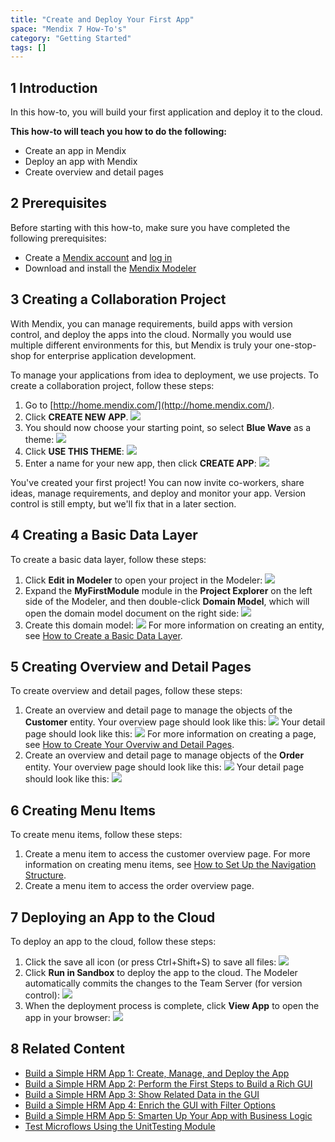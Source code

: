 ```yaml
---
title: "Create and Deploy Your First App"
space: "Mendix 7 How-To's"
category: "Getting Started"
tags: []
---
```


## 1 Introduction

In this how-to, you will build your first application and deploy it to the cloud.

**This how-to will teach you how to do the following:**

* Create an app in Mendix
* Deploy an app with Mendix
* Create overview and detail pages

## 2 Prerequisites

Before starting with this how-to, make sure you have completed the following prerequisites:

* Create a [Mendix account](http://www.mendix.com/try-now/?utm_source=documentation&utm_medium=community&utm_campaign=signup) and [log in](http://www.mendix.com/)
* Download and install the [Mendix Modeler](https://appstore.home.mendix.com/link/modelers)

## 3 Creating a Collaboration Project

With Mendix, you can manage requirements, build apps with version control, and deploy the apps into the cloud. Normally you would use multiple different environments for this, but Mendix is truly your one-stop-shop for enterprise application development. 

To manage your applications from idea to deployment, we use projects. To create a collaboration project, follow these steps:

1. Go to [http://home.mendix.com/](http://home.mendix.com/).
2. Click **CREATE NEW APP**.
    ![](attachments/18448667/18580748.png) 
3. You should now choose your starting point, so select **Blue Wave** as a theme: 
    ![](attachments/18448667/18580751.png)
4. Click **USE THIS THEME**:
    ![](attachments/18448667/18580749.png) 
5. Enter a name for your new app, then click **CREATE APP**:
    ![](attachments/18448667/18580746.png)
    
You've created your first project! You can now invite co-workers, share ideas, manage requirements, and deploy and monitor your app. Version control is still empty, but we'll fix that in a later section. 

## 4 Creating a Basic Data Layer

To create a basic data layer, follow these steps:

1. Click **Edit in Modeler** to open your project in the Modeler:
    ![](attachments/18448667/18580744.png)
2. Expand the **MyFirstModule** module in the **Project Explorer** on the left side of the Modeler, and then double-click **Domain Model**, which will open the domain model document on the right side:
    ![](attachments/18448667/18580743.png) 
3. Create this domain model:
    ![](attachments/18448745/18582175.png)
    For more information on creating an entity, see [How to Create a Basic Data Layer](create-a-basic-data-layer).

## 5 Creating Overview and Detail Pages

To create overview and detail pages, follow these steps:

1. Create an overview and detail page to manage the objects of the **Customer** entity. Your overview page should look like this:
    ![](attachments/18448667/19399067.png) 
    Your detail page should look like this:
    ![](attachments/18448667/19399068.png)
    For more information on creating a page, see [How to Create Your Overviw and Detail Pages](create-your-first-two-overview-and-detail-pages).
2. Create an overview and detail page to manage objects of the **Order** entity. Your overview page should look like this:
    ![](attachments/18448667/19399069.png) 
    Your detail page should look like this:
    ![](attachments/18448667/19399070.png)

## 6 Creating Menu Items

To create menu items, follow these steps:

1. Create a menu item to access the customer overview page. For more information on creating menu items, see [How to Set Up the Navigation Structure](setting-up-the-navigation-structure).
2. Create a menu item to access the order overview page.

## 7 Deploying an App to the Cloud

To deploy an app to the cloud, follow these steps:

1. Click the save all icon (or press Ctrl+Shift+S) to save all files:
    ![](attachments/18448667/18580741.png)
2. Click **Run in Sandbox** to deploy the app to the cloud. The Modeler automatically commits the changes to the Team Server (for version control):
    ![](attachments/14091670/14385449.png)
3. When the deployment process is complete, click **View App** to open the app in your browser:
    ![](attachments/14091670/14385450.png)

## 8 Related Content

* [Build a Simple HRM App 1: Create, Manage, and Deploy the App](build-a-simple-hrm-app-1-create-manage-and-deploy-the-app)
* [Build a Simple HRM App 2: Perform the First Steps to Build a Rich GUI](build-a-simple-hrm-app-2-first-steps-in-building-a-rich-gui)
* [Build a Simple HRM App 3: Show Related Data in the GUI](build-a-simple-hrm-app-3-show-related-data-in-the-gui)
* [Build a Simple HRM App 4: Enrich the GUI with Filter Options](build-a-simple-hrm-app-4-enrich-the-gui-with-filter-options)
* [Build a Simple HRM App 5: Smarten Up Your App with Business Logic](build-a-simple-hrm-app-5-smarten-up-your-app-with-business-logic)
* [Test Microflows Using the UnitTesting Module](testing-microflows-using-the-unittesting-module)